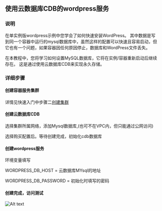 ## 使用云数据库CDB的wordpress服务

### 说明
在单实例版wordpress示例中您学会了如何快速安装WordPress。 
其中数据是写到同一个容器中运行的mysql数据库中，虽然这样的配置可以快速且容易启动，但它也有一个问题，如果容器因任何原因停止，数据库和WordPress文件丢失。

在本教程中，您将学习如何设置MySQL数据库，它将在实例/容器重新启动后继续存在。 这是通过使用云数据库CDB来实现永久存储。

### 详细步骤
#### 创建容器服务集群
详情见快速入门中步骤二[创建集群](https://www.qcloud.com/doc/product/457/6774)

#### 创建云数据库CDB
选择集群所属网络，添加Mysql数据库,(也可不在VPC内，但只能通过公网访问)

选择购买配置后。等待创建完成，初始化cdb数据库

#### 创建wordpress服务
环境变量填写

WORDPRESS_DB_HOST  =  云数据库MYsql的地址

WORDPRESS_DB_PASSWORD  = 初始化时填写的密码

#### 创建完成，访问测试
![Alt text](https://mc.qcloudimg.com/static/img/c0132b35996db099c02af7f2cf747137/Image+023.png)